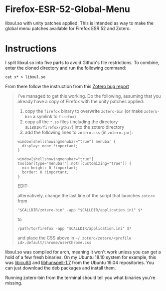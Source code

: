 # Firefox-ESR-52-Global-Menu
libxul.so with unity patches applied. This is intended as way to make the global menu patches available for Firefox ESR 52 and Zotero.

# Instructions

I split libxul.so into five parts to avoid Github's file restrictions. To combine, enter the cloned directory and run the following command:

    cat x* > libxul.so


From there follow the instruction from this [Zotero bug report](https://github.com/zotero/zotero/issues/302)

> I've managed to get this working. Do the following, assuming that you already have a copy of Firefox with the unity patches applied:
> 
> 1. copy the `firefox` binary to overwrite `zotero-bin` (or make `zotero-bin` a symlink to `firefox`)
> 2. copy all the `*.so` files (including the directory `$LIBDIR/firefox/gtk2/`) into the zotero directory
> 3. add the following lines to `zotero.css` (in `zotero.jar`):
> 
> ```
> window[shellshowingmenubar="true"] menubar {
>   display: none !important;
> }
> 
> window[shellshowingmenubar="true"]
> toolbar[type="menubar"]:not([customizing="true"]) {
>   min-height: 0 !important;
>   border: 0 !important;
> }
> ```
> EDIT:
> 
> alternatively, change the last line of the script that launches `zotero` from
> 
> ```
> "$CALLDIR/zotero-bin" -app "$CALLDIR/application.ini" $*
> ```
> to
> 
> ```
> /path/to/firefox -app "$CALLDIR/application.ini" $*
> ```
> and place the CSS above in `~/.zotero/zotero/<profile id>.default/chrome/userChrome.css`



libxul.so was compiled for arch, meaning it won't work unless you can get a hold of a few fresh binaries. On my Ubuntu 18.10 system for example, this was [libicu63](https://launchpad.net/ubuntu/disco/+package/libicu63) and [libhunspell-1.7](https://packages.ubuntu.com/disco/amd64/libhunspell-1.7-0/download) from the Ubuntu 19.04 repositories. You can just download the deb packages and install them.

Running zotero-bin from the terminal should tell you what binaries you're missing.
